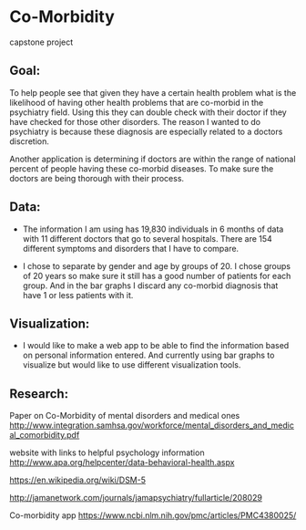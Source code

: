 # Co-Morbidity

capstone project

## Goal:

To help people see that given they have a certain health problem what is the likelihood of having other health problems that are co-morbid in the psychiatry field. Using this they can double check with their doctor if they have checked for those other disorders. The reason I wanted to do psychiatry is because these diagnosis are especially related to a doctors discretion.  

Another application is determining if doctors are within the range of national percent of people having these co-morbid diseases. To make sure the doctors are being thorough with their process.

## Data:

* The information I am using has 19,830 individuals in 6 months of data with 11 different doctors that go to several hospitals. There are 154 different symptoms and disorders that I have to compare.

* I chose to separate by gender and age by groups of 20. I chose groups of 20 years so make sure it still has a good number of patients for each group. And in the bar graphs I discard any co-morbid diagnosis that have 1 or less patients with it.

## Visualization:

* I would like to make a web app to be able to find the information based on personal information entered. And currently using bar graphs to visualize but would like to use different visualization tools.


## Research:

Paper on Co-Morbidity of mental disorders and medical ones
http://www.integration.samhsa.gov/workforce/mental_disorders_and_medical_comorbidity.pdf

website with links to helpful psychology information
http://www.apa.org/helpcenter/data-behavioral-health.aspx

https://en.wikipedia.org/wiki/DSM-5

http://jamanetwork.com/journals/jamapsychiatry/fullarticle/208029

Co-morbidity app
https://www.ncbi.nlm.nih.gov/pmc/articles/PMC4380025/
